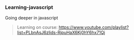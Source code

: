 ### Learning-javascript
 Going deeper in javascript

> Learning on course: 
https://www.youtube.com/playlist?list=PLbnAsJ6zlids-RjpuHaX6Kj0hY6hx71Qj
